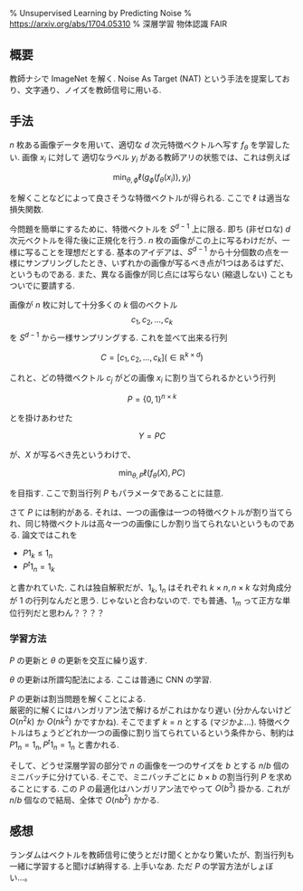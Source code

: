 % Unsupervised Learning by Predicting Noise
% https://arxiv.org/abs/1704.05310
% 深層学習 物体認識 FAIR

## 概要

教師ナシで ImageNet を解く.
Noise As Target (NAT) という手法を提案しており、文字通り、ノイズを教師信号に用いる.

## 手法

$n$ 枚ある画像データを用いて、適切な $d$ 次元特徴ベクトルへ写す $f_\theta$ を学習したい.
画像 $x_i$ に対して
適切なラベル $y_i$ がある教師アリの状態では、これは例えば

$$\min_{\theta, \phi}\ell(g_\phi(f_\theta(x_i)), y_i)$$

を解くことなどによって良さそうな特徴ベクトルが得られる.
ここで $\ell$ は適当な損失関数.

今問題を簡単にするために、特徴ベクトルを $S^{d-1}$ 上に限る.
即ち (非ゼロな) $d$ 次元ベクトルを得た後に正規化を行う.
$n$ 枚の画像がこの上に写るわけだが、一様に写ることを理想だとする.
基本のアイデアは、$S^{d-1}$ から十分個数の点を一様にサンプリングしたとき、いずれかの画像が写るべき点が1つはあるはずだ、というものである.
また、異なる画像が同じ点には写らない (縮退しない) こともついでに要請する.

画像が $n$ 枚に対して十分多くの $k$ 個のベクトル
$$c_1, c_2, \ldots,c_k$$
を $S^{d-1}$ から一様サンプリングする.
これを並べて出来る行列

$$C = \left[c_1, c_2, \ldots, c_k\right] (\in \mathbb{R}^{k \times d})$$

これと、どの特徴ベクトル $c_j$ がどの画像 $x_i$ に割り当てられるかという行列

$$P = \{0,1\}^{n \times k}$$

とを掛けあわせた

$$Y = PC$$

が、$X$ が写るべき先というわけで、

$$\min_{\theta, P}\ell(f_\theta(X), PC)$$

を目指す.
ここで割当行列 $P$ もパラメータであることに註意.

さて $P$ には制約がある.
それは、一つの画像は一つの特徴ベクトルが割り当てられ、同じ特徴ベクトルは高々一つの画像にしか割り当てられないというものである.
論文ではこれを

- $P 1_k \leq 1_n$
- $P^t 1_n = 1_k$

と書かれていた.
これは独自解釈だが、$1_k, 1_n$ はそれぞれ $k \times n, n \times k$ な対角成分が 1 の行列なんだと思う. じゃないと合わないので.
でも普通、$1_m$ って正方な単位行列だと思わん？？？？

### 学習方法

$P$ の更新と $\theta$ の更新を交互に繰り返す.

$\theta$ の更新は所謂勾配法による.
ここは普通に CNN の学習.

$P$ の更新は割当問題を解くことによる.  
厳密的に解くにはハンガリアン法で解けるがこれはかなり遅い
(分かんないけど $O(n^2k)$ か $O(nk^2)$ かですかね).
そこでまず $k=n$ とする (マジかよ…).
特徴ベクトルはちょうどどれか一つの画像に割り当てられているという条件から、制約は
$P 1_n = 1_n, P^t 1_n = 1_n$ と書かれる.

そして、どうせ深層学習の部分で $n$ の画像を一つのサイズを $b$ とする $n/b$ 個のミニバッチに分けている.
そこで、ミニバッチごとに $b \times b$ の割当行列 $P$ を求めることにする.
この $P$ の最適化はハンガリアン法でやって $O(b^3)$ 掛かる.
これが $n/b$ 個なので結局、全体で $O(nb^2)$ かかる.

## 感想

ランダムはベクトルを教師信号に使うとだけ聞くとかなり驚いたが、割当行列も一緒に学習すると聞けば納得する.
上手いなあ.
ただ $P$ の学習方法がしょぼい…。
